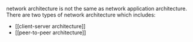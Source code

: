 network architecture is not the same as network application architecture. There are two types of network architecture which includes:
 - [[client-server architecture]]
 - [[peer-to-peer architecture]]
